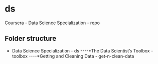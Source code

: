# ds
Coursera - Data Science Specialization - repo


## Folder structure
* Data Science Specialization 			- ds
----*The Data Scientist’s Toolbox 		- toolbox
----*Getting and Cleaning Data 			- get-n-clean-data
